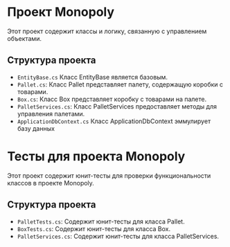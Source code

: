 # Проект Monopoly

Этот проект содержит классы и логику, связанную с управлением объектами.

## Структура проекта

- `EntityBase.cs` Класс EntityBase является базовым.
- `Pallet.cs`: Класс Pallet представляет палету, содержащую коробки с товарами.
- `Box.cs`: Класс Box представляет коробку с товарами на палете.
- `PalletServices.cs`: Класс PalletServices предоставляет методы для управления палетами.
- `ApplicationDbContext.cs` Класс ApplicationDbContext эммулирует базу данных

# Тесты для проекта Monopoly

Этот проект содержит юнит-тесты для проверки функциональности классов в проекте Monopoly.
## Структура проекта

- `PalletTests.cs`: Содержит юнит-тесты для класса Pallet.
- `BoxTests.cs`: Содержит юнит-тесты для класса Box.
- `PalletServices.cs`: Содержит юнит-тесты для класса PalletServices.
